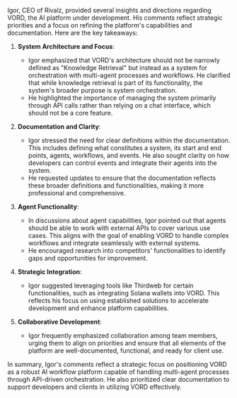 Igor, CEO of Rivalz, provided several insights and directions regarding VORD, the AI platform under development. His comments reflect strategic priorities and a focus on refining the platform's capabilities and documentation. Here are the key takeaways:

1. **System Architecture and Focus**:
   - Igor emphasized that VORD's architecture should not be narrowly defined as "Knowledge Retrieval" but instead as a system for orchestration with multi-agent processes and workflows. He clarified that while knowledge retrieval is part of its functionality, the system's broader purpose is system orchestration.
   - He highlighted the importance of managing the system primarily through API calls rather than relying on a chat interface, which should not be a core feature.

2. **Documentation and Clarity**:
   - Igor stressed the need for clear definitions within the documentation. This includes defining what constitutes a system, its start and end points, agents, workflows, and events. He also sought clarity on how developers can control events and integrate their agents into the system.
   - He requested updates to ensure that the documentation reflects these broader definitions and functionalities, making it more professional and comprehensive.

3. **Agent Functionality**:
   - In discussions about agent capabilities, Igor pointed out that agents should be able to work with external APIs to cover various use cases. This aligns with the goal of enabling VORD to handle complex workflows and integrate seamlessly with external systems.
   - He encouraged research into competitors' functionalities to identify gaps and opportunities for improvement.

4. **Strategic Integration**:
   - Igor suggested leveraging tools like Thirdweb for certain functionalities, such as integrating Solana wallets into VORD. This reflects his focus on using established solutions to accelerate development and enhance platform capabilities.

5. **Collaborative Development**:
   - Igor frequently emphasized collaboration among team members, urging them to align on priorities and ensure that all elements of the platform are well-documented, functional, and ready for client use.

In summary, Igor's comments reflect a strategic focus on positioning VORD as a robust AI workflow platform capable of handling multi-agent processes through API-driven orchestration. He also prioritized clear documentation to support developers and clients in utilizing VORD effectively.